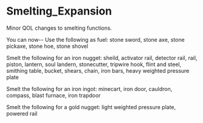 # Smelting_Expansion
Minor QOL changes to smelting functions.


You can now--
Use the following as fuel:  stone sword, stone axe, stone pickaxe, stone hoe, stone shovel

Smelt the following for an iron nugget: sheild, activator rail, detector rail, rail, piston, lantern, soul landern, stonecutter, tripwire hook, flint and steel, smithing table, bucket, shears, chain, iron bars, heavy weighted pressure plate

Smelt the following for an iron ingot: minecart, iron door, cauldron, compass, blast furnace, iron trapdoor

Smelt the following for a gold nugget: light weighted pressure plate, powered rail
